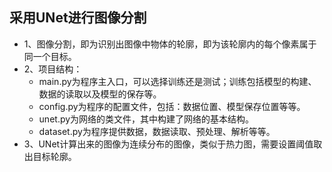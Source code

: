 ## 采用UNet进行图像分割
* 1、图像分割，即为识别出图像中物体的轮廓，即为该轮廓内的每个像素属于同一个目标。
* 2、项目结构：    
	- main.py为程序主入口，可以选择训练还是测试；训练包括模型的构建、数据的读取以及模型的保存等。
	- config.py为程序的配置文件，包括：数据位置、模型保存位置等等。
	- unet.py为网络的类文件，其中构建了网络的基本结构。
	- dataset.py为程序提供数据，数据读取、预处理、解析等等。
* 3、UNet计算出来的图像为连续分布的图像，类似于热力图，需要设置阈值取出目标轮廓。